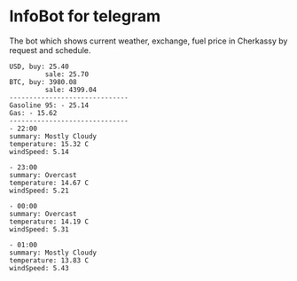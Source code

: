 # InfoBot for telegram
The bot which shows current weather, exchange, fuel price in Cherkassy by request and schedule.

```
USD, buy: 25.40
         sale: 25.70
BTC, buy: 3980.08
         sale: 4399.04
------------------------------
Gasoline 95: - 25.14
Gas: - 15.62
------------------------------
- 22:00
summary: Mostly Cloudy
temperature: 15.32 C
windSpeed: 5.14

- 23:00
summary: Overcast
temperature: 14.67 C
windSpeed: 5.21

- 00:00
summary: Overcast
temperature: 14.19 C
windSpeed: 5.31

- 01:00
summary: Mostly Cloudy
temperature: 13.83 C
windSpeed: 5.43
```
